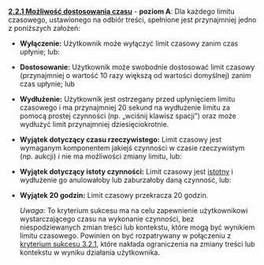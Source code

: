 [**2.2.1 Możliwość dostosowania czasu**](https://wcag.lepszyweb.pl/#timing-adjustable) - **poziom A**: Dla każdego limitu czasowego, ustawionego na odbiór treści, spełnione jest przynajmniej jedno z poniższych założeń:

- **Wyłączenie:** Użytkownik może wyłączyć limit czasowy zanim czas upłynie; lub:
- **Dostosowanie:** Użytkownik może swobodnie dostosować limit czasowy (przynajmniej o wartość 10 razy większą od wartości domyślnej) zanim czas upłynie; lub
- **Wydłużenie:** Użytkownik jest ostrzegany przed upłynięciem limitu czasowego i ma przynajmniej 20 sekund na wydłużenie limitu za pomocą prostej czynności (np. „wciśnij klawisz spacji”) oraz może wydłużyć limit przynajmniej dziesięciokrotnie.
- **Wyjątek dotyczący czasu rzeczywistego:** Limit czasowy jest wymaganym komponentem jakiejś czynności w czasie rzeczywistym (np. aukcji) i nie ma możliwości zmiany limitu, lub:
- **Wyjątek dotyczący istoty czynności:** Limit czasowy jest <a href="#" data-toggle="tooltip" data-original-title="{{site.data.glossary.istotny | strip_html | replace: '*', ''}}">istotny</a> i wydłużenie go anulowałoby lub zaburzałoby daną czynność, lub:
- **Wyjątek 20 godzin:** Limit czasowy przekracza 20 godzin.

  *Uwaga:* To kryterium sukcesu ma na celu zapewnienie użytkownikowi wystarczającego czasu na wykonanie czynności, bez niespodziewanych zmian treści lub kontekstu, które mogą być wynikiem limitu czasowego. Powinien on być rozpatrywany w połączeniu z [kryterium sukcesu 3.2.1](#error-identification), które nakłada ograniczenia na zmiany treści lub kontekstu w wyniku działania użytkownika.
